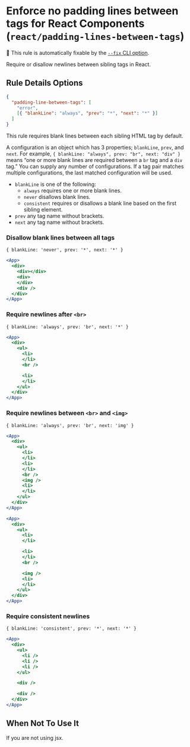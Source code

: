 # Enforce no padding lines between tags for React Components (`react/padding-lines-between-tags`)

🔧 This rule is automatically fixable by the [`--fix` CLI option](https://eslint.org/docs/latest/user-guide/command-line-interface#--fix).

<!-- end auto-generated rule header -->

Require or disallow newlines between sibling tags in React.

## Rule Details Options

```json
{
  "padding-line-between-tags": [
    "error",
    [{ "blankLine": "always", "prev": "*", "next": "*" }]
  ]
}
```

This rule requires blank lines between each sibling HTML tag by default.

A configuration is an object which has 3 properties; `blankLine`, `prev`, and `next`. For example, `{ blankLine: "always", prev: "br", next: "div" }` means “one or more blank lines are required between a `br` tag and a `div` tag.” You can supply any number of configurations. If a tag pair matches multiple configurations, the last matched configuration will be used.

- `blankLine` is one of the following:
  - `always` requires one or more blank lines.
  - `never` disallows blank lines.
  - `consistent` requires or disallows a blank line based on the first sibling element.
- `prev` any tag name without brackets.
- `next` any tag name without brackets.

### Disallow blank lines between all tags

`{ blankLine: 'never', prev: '*', next: '*' }`

```jsx
<App>
  <div>
    <div></div>
    <div>
    </div>
    <div />
  </div>
</App>
```

### Require newlines after `<br>`

`{ blankLine: 'always', prev: 'br', next: '*' }`

```jsx
<App>
  <div>
    <ul>
      <li>
      </li>
      <br />

      <li>
      </li>
    </ul>
  </div>
</App>
```

### Require newlines between `<br>` and `<img>`

`{ blankLine: 'always', prev: 'br', next: 'img' }`

```jsx
<App>
  <div>
    <ul>
      <li>
      </li>
      <li>
      </li>
      <br />
      <img />
      <li>
      </li>
    </ul>
  </div>
</App>
```

```jsx [Fixed]
<App>
  <div>
    <ul>
      <li>
      </li>

      <li>
      </li>
      <br />

      <img />
      <li>
      </li>
    </ul>
  </div>
</App>
```

### Require consistent newlines

`{ blankLine: 'consistent', prev: '*', next: '*' }`

```jsx
<App>
  <div>
    <ul>
      <li />
      <li />
      <li />
    </ul>

    <div />

    <div />
  </div>
</App>
```

## When Not To Use It

If you are not using jsx.
